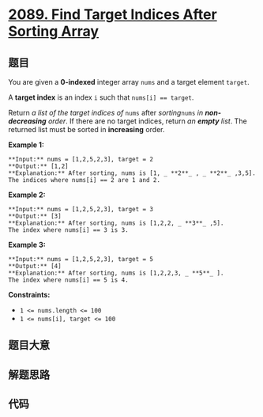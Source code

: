 # [2089. Find Target Indices After Sorting Array](https://leetcode.com/problems/find-target-indices-after-sorting-array)

## 题目

You are given a **0-indexed** integer array `nums` and a target element
`target`.

A **target index** is an index `i` such that `nums[i] == target`.

Return _a list of the target indices of_ `nums` after _sorting_`nums` _in
**non-decreasing** order_. If there are no target indices, return _an
**empty** list_. The returned list must be sorted in **increasing** order.



**Example 1:**

    
    
    **Input:** nums = [1,2,5,2,3], target = 2
    **Output:** [1,2]
    **Explanation:** After sorting, nums is [1, _ **2**_ , _ **2**_ ,3,5].
    The indices where nums[i] == 2 are 1 and 2.
    

**Example 2:**

    
    
    **Input:** nums = [1,2,5,2,3], target = 3
    **Output:** [3]
    **Explanation:** After sorting, nums is [1,2,2, _ **3**_ ,5].
    The index where nums[i] == 3 is 3.
    

**Example 3:**

    
    
    **Input:** nums = [1,2,5,2,3], target = 5
    **Output:** [4]
    **Explanation:** After sorting, nums is [1,2,2,3, _ **5**_ ].
    The index where nums[i] == 5 is 4.
    



**Constraints:**

  * `1 <= nums.length <= 100`
  * `1 <= nums[i], target <= 100`


## 题目大意

## 解题思路

## 代码

```javascript

```
